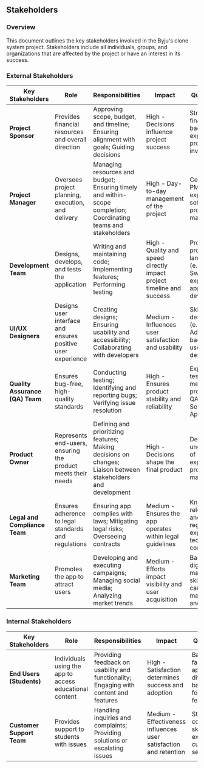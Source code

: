 ## Stakeholders

### Overview  
This document outlines the key stakeholders involved in the Byju's clone system project. Stakeholders include all individuals, groups, and organizations that are affected by the project or have an interest in its success.

### External Stakeholders

| **Key Stakeholders**            | **Role**                                                              | **Responsibilities**                                                                                                      | **Impact**                                                                        | **Qualifications**                                                 |
|---------------------------------|-----------------------------------------------------------------------|---------------------------------------------------------------------------------------------------------------------------|-----------------------------------------------------------------------------------|--------------------------------------------------------------------|
| **Project Sponsor**             | Provides financial resources and overall direction                    | Approving scope, budget, and timeline; Ensuring alignment with goals; Guiding decisions                                     | High - Decisions influence project success                                       | Strong financial background; experience in project investments     |
| **Project Manager**             | Oversees project planning, execution, and delivery                    | Managing resources and budget; Ensuring timely and within-scope completion; Coordinating teams and stakeholders             | High - Day-to-day management of the project                                      | Certified in PMP or similar; experience in software project management |
| **Development Team**            | Designs, develops, and tests the application                          | Writing and maintaining code; Implementing features; Performing testing                                                   | High - Quality and speed directly impact project timeline and success            | Proficient in programming languages (e.g., Java, Swift); experience in app development |
| **UI/UX Designers**             | Designs user interface and ensures positive user experience           | Creating designs; Ensuring usability and accessibility; Collaborating with developers                                       | Medium - Influences user satisfaction and usability                              | Skilled in design tools (e.g., Figma, Adobe XD); background in user-centered design |
| **Quality Assurance (QA) Team** | Ensures bug-free, high-quality standards                              | Conducting testing; Identifying and reporting bugs; Verifying issue resolution                                            | High - Ensures product stability and reliability                                 | Experienced in testing methodologies; proficient in QA tools like Selenium or Appium |
| **Product Owner**               | Represents end-users, ensuring the product meets their needs          | Defining and prioritizing features; Making decisions on changes; Liaison between stakeholders and development               | High - Decisions shape the final product                                         | Deep understanding of user needs; experience in product management |
| **Legal and Compliance Team**   | Ensures adherence to legal standards and regulations                  | Ensuring app complies with laws; Mitigating legal risks; Overseeing contracts                                             | Medium - Ensures the app operates within legal guidelines                        | Knowledge of relevant laws and regulations; experience in tech industry compliance |
| **Marketing Team**              | Promotes the app to attract users                                    | Developing and executing campaigns; Managing social media; Analyzing market trends                                        | Medium - Efforts impact visibility and user acquisition                          | Background in digital marketing; skilled in campaign management and analytics |

### Internal Stakeholders

| **Key Stakeholders**            | **Role**                                                              | **Responsibilities**                                                                                                      | **Impact**                                                                        | **Qualifications**                                                 |
|---------------------------------|-----------------------------------------------------------------------|---------------------------------------------------------------------------------------------------------------------------|-----------------------------------------------------------------------------------|--------------------------------------------------------------------|
| **End Users (Students)**        | Individuals using the app to access educational content               | Providing feedback on usability and functionality; Engaging with content and features                                     | High - Satisfaction determines success and adoption                               | Basic familiarity with app usage; diverse backgrounds for thorough feedback |
| **Customer Support Team**       | Provides support to students with issues                             | Handling inquiries and complaints; Providing solutions or escalating issues                                               | Medium - Effectiveness influences user satisfaction and retention                 | Strong communication skills; experience in customer service       |




